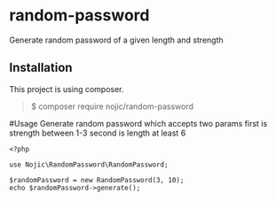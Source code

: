 # random-password
Generate random password of a given length and strength

## Installation
This project is using composer.

> $ composer require nojic/random-password

#Usage
Generate random password which accepts two params
first is strength between 1-3
second is length at least 6
```
<?php

use Nojic\RandomPassword\RandomPassword;

$randomPassword = new RandomPassword(3, 10);
echo $randomPassword->generate();
```
